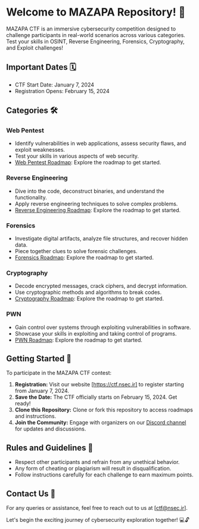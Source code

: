 # Welcome to MAZAPA Repository! 🚀

MAZAPA CTF is an immersive cybersecurity competition designed to challenge participants in real-world scenarios across various categories. Test your skills in OSINT, Reverse Engineering, Forensics, Cryptography, and Exploit challenges!

## Important Dates 🗓️

- CTF Start Date: January 7, 2024
- Registration Opens: February 15, 2024

## Categories 🛠️

### Web Pentest
- Identify vulnerabilities in web applications, assess security flaws, and exploit weaknesses.
- Test your skills in various aspects of web security.
- [Web Pentest Roadmap](https://raw.githubusercontent.com/apa-iutcert/MAZAPA/36c92add9d2ae838ea0d0b3d6ffa97af68417ef4/roadmaps/web_pentest.svg): Explore the roadmap to get started.

### Reverse Engineering
- Dive into the code, deconstruct binaries, and understand the functionality.
- Apply reverse engineering techniques to solve complex problems.
- [Reverse Engineering Roadmap](https://raw.githubusercontent.com/apa-iutcert/MAZAPA/36c92add9d2ae838ea0d0b3d6ffa97af68417ef4/roadmaps/reverse_engineering.svg): Explore the roadmap to get started.

### Forensics
- Investigate digital artifacts, analyze file structures, and recover hidden data.
- Piece together clues to solve forensic challenges.
- [Forensics Roadmap](https://raw.githubusercontent.com/apa-iutcert/MAZAPA/36c92add9d2ae838ea0d0b3d6ffa97af68417ef4/roadmaps/forensics.svg): Explore the roadmap to get started.

### Cryptography
- Decode encrypted messages, crack ciphers, and decrypt information.
- Use cryptographic methods and algorithms to break codes.
- [Cryptography Roadmap](https://raw.githubusercontent.com/apa-iutcert/MAZAPA/36c92add9d2ae838ea0d0b3d6ffa97af68417ef4/roadmaps/cryptography.svg): Explore the roadmap to get started.

### PWN
- Gain control over systems through exploiting vulnerabilities in software.
- Showcase your skills in exploiting and taking control of programs.
- [PWN Roadmap](https://raw.githubusercontent.com/apa-iutcert/MAZAPA/36c92add9d2ae838ea0d0b3d6ffa97af68417ef4/roadmaps/PWN.svg): Explore the roadmap to get started.


## Getting Started 🚪

To participate in the MAZAPA CTF contest:

1. **Registration:** Visit our website [https://ctf.nsec.ir] to register starting from January 7, 2024.
2. **Save the Date:** The CTF officially starts on February 15, 2024. Get ready!
3. **Clone this Repository:** Clone or fork this repository to access roadmaps and instructions.
4. **Join the Community:** Engage with organizers on our [Discord channel](https://discord.gg/KTtRrNYw) for updates and discussions.

## Rules and Guidelines 📜

- Respect other participants and refrain from any unethical behavior.
- Any form of cheating or plagiarism will result in disqualification.
- Follow instructions carefully for each challenge to earn maximum points.

## Contact Us 📧

For any queries or assistance, feel free to reach out to us at [ctf@nsec.ir].

Let's begin the exciting journey of cybersecurity exploration together! 💻🔓

